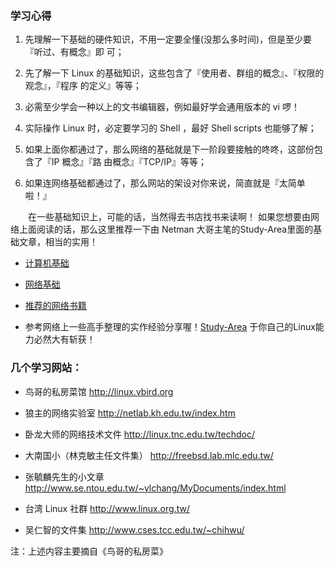### 学习心得
1. 先理解一下基础的硬件知识，不用一定要全懂(没那么多时间)，但是至少要『听过、有概念』即 可；

2. 先了解一下 Linux 的基础知识，这些包含了『使用者、群组的概念』、『权限的观念』，『程序 的定义』等等；

3. 必需至少学会一种以上的文书编辑器，例如最好学会通用版本的 vi 啰！

4. 实际操作 Linux 时，必定要学习的 Shell ，最好 Shell scripts 也能够了解；

5. 如果上面你都通过了，那么网络的基础就是下一阶段要接触的咚咚，这部份包含了『IP 概念』『路 由概念』『TCP/IP』等等；

6. 如果连网络基础都通过了，那么网站的架设对你来说，简直就是『太简单啦！』

&emsp;&emsp;在一些基础知识上，可能的话，当然得去书店找书来读啊！ 如果您想要由网络上面阅读的话，那么这里推荐一下由 Netman 大哥主笔的Study-Area里面的基础文章，相当的实用！
    
* [计算机基础](http://www.study-area.org/compu/compu.htm)

* [网络基础](http://www.study-area.org/network/network.htm)

* [推荐的网络书籍](http://linux.vbird.org/linux_basic/0120howtolinux/0120howtolinux_1.php)

* 参考网络上一些高手整理的实作经验分享喔！[Study-Area](http://www.study-area.org) 于你自己的Linux能力必然大有斩获！

### 几个学习网站：

* 鸟哥的私房菜馆 http://linux.vbird.org

* 狼主的网络实验室 http://netlab.kh.edu.tw/index.htm

* 卧龙大师的网络技术文件 http://linux.tnc.edu.tw/techdoc/

* 大南国小（林克敏主任文件集） http://freebsd.lab.mlc.edu.tw/

* 张毓麟先生的小文章 http://www.se.ntou.edu.tw/~ylchang/MyDocuments/index.html

* 台湾 Linux 社群 http://www.linux.org.tw/

* 吴仁智的文件集 http://www.cses.tcc.edu.tw/~chihwu/

注：上述内容主要摘自《鸟哥的私房菜》
